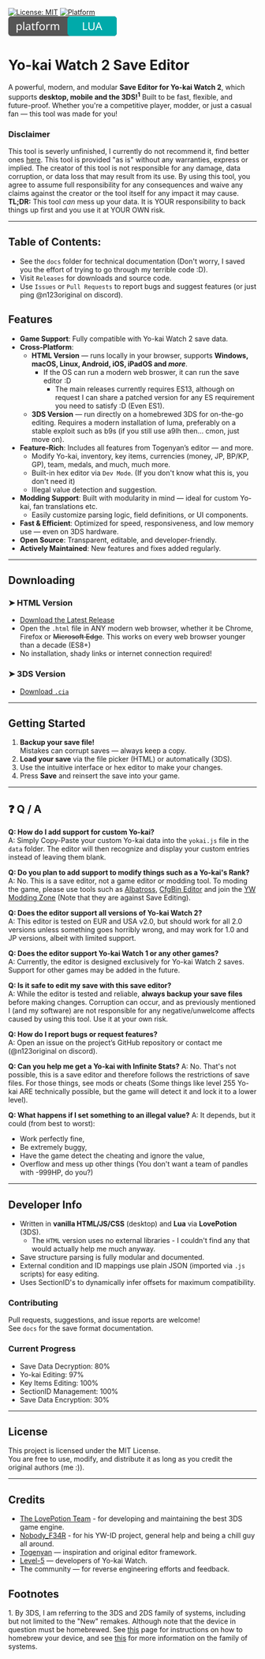 [![License: MIT](https://img.shields.io/badge/License-MIT-yellow.svg)](https://opensource.org/licenses/MIT)
[![Platform](https://img.shields.io/badge/platform-Web%20HTML5-green)](#)<br/>
<img src="https://github.com/n123git/YWSaveEditor/blob/main/badge2.svg"></img>



# Yo-kai Watch 2 Save Editor

A powerful, modern, and modular **Save Editor for Yo-kai Watch 2**, which supports **desktop, mobile and the 3DS!<sup><a href="#footnote-1" style="text-decoration: none; color: inherit;">1</a></sup>** Built to be fast, flexible, and future-proof. Whether you're a competitive player, modder, or just a casual fan — this tool was made for you!

### Disclaimer
This tool is severly unfinished, I currently do not recommend it, find better ones [here](https://github.com/nobodyF34R/ykw-editors).
This tool is provided "as is" without any warranties, express or implied. The creator of this tool is not responsible for any damage, data corruption, or data loss that may result from its use. By using this tool, you agree to assume full responsibility for any consequences and waive any claims against the creator or the tool itself for any impact it may cause.
**TL;DR:** This tool *can* mess up your data. It is YOUR responsibility to back things up first and you use it at YOUR OWN risk.

---

## Table of Contents:
 - See the `docs` folder for technical documentation (Don't worry, I saved you the effort of trying to go through my terrible code :D).
 - Visit `Releases` for downloads and source code.
 - Use `Issues` or `Pull Requests` to report bugs and suggest features (or just ping @n123original on discord).

## Features

- **Game Support**: Fully compatible with Yo-kai Watch 2 save data.
-  **Cross-Platform**:  
   - **HTML Version** — runs locally in your browser, supports **Windows, macOS, Linux, Android, iOS, iPadOS and *more***.
       - If the OS can run a modern web broswer, it can run the save editor :D
           - The main releases currently requires ES13, although on request I can share a patched version for any ES requirement you need to satisfy :D (Even ES1).
   - **3DS Version** — run directly on a homebrewed 3DS for on-the-go editing. Requires a modern installation of luma, preferably on a stable exploit such as b9s (if you still use a9lh then... cmon, just move on).
-  **Feature-Rich**: Includes all features from Togenyan’s editor — and more.
   - Modify Yo-kai, inventory, key items, currencies (money, JP, BP/KP, GP), team, medals, and much, much more.
   - Built-in hex editor via `Dev Mode`. (If you don't know what this is, you don't need it)
   - Illegal value detection and suggestion.
-  **Modding Support**: Built with modularity in mind — ideal for custom Yo-kai, fan translations etc.
   - Easily customize parsing logic, field definitions, or UI components.
-  **Fast & Efficient**: Optimized for speed, responsiveness, and low memory use — even on 3DS hardware.
- **Open Source**: Transparent, editable, and developer-friendly.
- **Actively Maintained**: New features and fixes added regularly.

---

## Downloading

### ➤ HTML Version
- [Download the Latest Release](https://github.com/n123git/YWSaveEditor/releases/latest)
- Open the `.html` file in ANY modern web browser, whether it be Chrome, Firefox or ~~Microsoft Edge~~. This works on every web browser younger than a decade (ES8+)
- No installation, shady links or internet connection required!

### ➤ 3DS Version
- [Download `.cia`](#)

---

## Getting Started

1. **Backup your save file!**  
   Mistakes can corrupt saves — always keep a copy.
2. **Load your save** via the file picker (HTML) or automatically (3DS).
3. Use the intuitive interface or hex editor to make your changes.
4. Press **Save** and reinsert the save into your game.

---

## ❓ Q / A

**Q: How do I add support for custom Yo-kai?**  
A: Simply Copy-Paste your custom Yo-kai data into the `yokai.js` file in the `data` folder. The editor will then recognize and display your custom entries instead of leaving them blank.

**Q: Do you plan to add support to modify things such as a Yo-kai's Rank?**  
A: No. This is a save editor, not a game editor or modding tool. To moding the game, please use tools such as [Albatross](https://github.com/Tiniifan/Albatross), [CfgBin Editor](https://github.com/onepiecefreak3/CfgBinEditor/) and join the [YW Modding Zone](https://discord.gg/TbmKf6Ujq3) (Note that they are against Save Editing).

**Q: Does the editor support all versions of Yo-kai Watch 2?**  
A: This editor is tested on EUR and USA v2.0, but should work for all 2.0 versions unless something goes horribly wrong, and may work for 1.0 and JP versions, albeit with limited support.

**Q: Does the editor support Yo-kai Watch 1 or any other games?**  
A: Currently, the editor is designed exclusively for Yo-kai Watch 2 saves. Support for other games may be added in the future.

**Q: Is it safe to edit my save with this save editor?**  
A: While the editor is tested and reliable, **always backup your save files** before making changes. Corruption can occur, and as previously mentioned I (and my software) are not responsible for any negative/unwelcome affects caused by using this tool. Use it at your own risk.

**Q: How do I report bugs or request features?**  
A: Open an issue on the project’s GitHub repository or contact me (@n123original on discord).

**Q: Can you help me get a Yo-kai with Infinite Stats?**
A: No. That's not possible, this is a save editor and therefore follows the restrictions of save files. For those things, see mods or cheats (Some things like level 255 Yo-kai ARE technically possible, but the game will detect it and lock it to a lower level).

**Q: What happens if I set something to an illegal value?**
A: It depends, but it could (from best to worst):
* Work perfectly fine,
* Be extremely buggy,
* Have the game detect the cheating and ignore the value,
* Overflow and mess up other things (You don't want a team of pandles with -999HP, do you?)

---

## Developer Info

- Written in **vanilla HTML/JS/CSS** (desktop) and **Lua** via **LovePotion** (3DS).
   - The `HTML` version uses no external libraries - I couldn't find any that would actually help me much anyway.
- Save structure parsing is fully modular and documented.
- External condition and ID mappings use plain JSON (imported via `.js` scripts) for easy editing.
- Uses SectionID's to dynamically infer offsets for maximum compatibility.

### Contributing
Pull requests, suggestions, and issue reports are welcome!  
See `docs` for the save format documentation.

### Current Progress
- Save Data Decryption: 80%
- Yo-kai Editing: 97%
- Key Items Editing: 100%
- SectionID Management: 100%
- Save Data Encryption: 30%
---

## License

This project is licensed under the MIT License.  
You are free to use, modify, and distribute it as long as you credit the original authors (me :)).

---

## Credits

- [The LovePotion Team](https://lovebrew.org/) - for developing and maintaining the best 3DS game engine.
- [Nobody_F34R](https://github.com/nobodyF34R) - for his YW-ID project, general help and being a chill guy all around.
- [Togenyan](https://github.com/Togenyan) — inspiration and original editor framework.
- [Level-5](https://en.wikipedia.org/wiki/Level-5_(company)) — developers of Yo-kai Watch.
- The community — for reverse engineering efforts and feedback.

## Footnotes
<a name="footnote-1"></a>1. By 3DS, I am referring to the 3DS and 2DS family of systems, including but not limited to the "New" remakes. Although note that the device in question must be homebrewed. See [this](https://3ds.hacks.guide) page for instructions on how to homebrew your device, and see [this](https://www.nintendo.com/en-gb/Hardware/Nintendo-3DS-Family/Nintendo-3DS-Family-94560.html) for more information on the family of systems.
